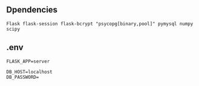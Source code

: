 ## Dpendencies
`Flask flask-session flask-bcrypt "psycopg[binary,pool]" pymysql numpy scipy`

## .env

```
FLASK_APP=server

DB_HOST=localhost
DB_PASSWORD=

```